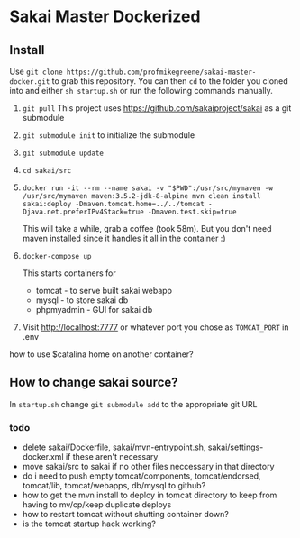 # Sakai Master Dockerized

## Install

Use `git clone https://github.com/profmikegreene/sakai-master-docker.git` to grab this repository. You can then `cd` to the folder you cloned into and either `sh startup.sh` or run the following commands manually.

1. `git pull` This project uses https://github.com/sakaiproject/sakai as a git submodule
1. `git submodule init` to initialize the submodule
1. `git submodule update`
1. `cd sakai/src`
1. `docker run -it --rm --name sakai -v "$PWD":/usr/src/mymaven -w /usr/src/mymaven maven:3.5.2-jdk-8-alpine mvn clean install sakai:deploy -Dmaven.tomcat.home=../../tomcat -Djava.net.preferIPv4Stack=true -Dmaven.test.skip=true`

    This will take a while, grab a coffee (took 58m). But you don't need maven installed since it handles it all in the container :)

1. `docker-compose up`

    This starts containers for

    * tomcat - to serve built sakai webapp
    * mysql - to store sakai db
    * phpmyadmin - GUI for sakai db

1. Visit [http://localhost:7777](http://localhost:7777) or whatever port you chose as `TOMCAT_PORT` in .env




how to use $catalina home on another container?


## How to change sakai source?

In `startup.sh` change `git submodule add` to the appropriate git URL 


### todo
- delete sakai/Dockerfile, sakai/mvn-entrypoint.sh, sakai/settings-docker.xml if these aren't necessary
- move sakai/src to sakai if no other files neccessary in that directory
- do i need to push empty tomcat/components, tomcat/endorsed, tomcat/lib, tomcat/webapps, db/mysql to github?
- how to get the mvn install to deploy in tomcat directory to keep from having to mv/cp/keep duplicate deploys
- how to restart tomcat without shutting container down?
- is the tomcat startup hack working?
